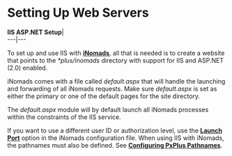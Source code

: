 # Setting Up Web Servers  
  
**IIS ASP.NET Setup**|   
---|---  
  
To set up and use IIS with **[iNomads](iNOMADS%20Introduction.md)**, all that is needed is to create a website that points to the _*plus/inomads_ directory with support for IIS and ASP.NET (2.0) enabled.

iNomads comes with a file called _default.aspx_ that will handle the launching and forwarding of all iNomads requests. Make sure _default.aspx_ is set as either the primary or one of the default pages for the site directory.

The _default.aspx_ module will by default launch all iNomads processes within the constraints of the IIS service.

If you want to use a different user ID or authorization level, use the **[Launch Port](Object%20Properties%20and%20Methods.htm#launchport)** option in the iNomads configuration file. When using IIS with iNomads, the pathnames must also be defined. See **[Configuring PxPlus Pathnames](Setup%20and%20Installation.htm#pathnames)**.

